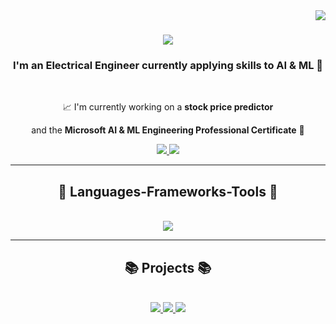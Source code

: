 <img align="right" src="https://visitor-badge.laobi.icu/badge?page_id=redabaki.redabaki" />

<h1 align="center">
  <a href=https://git.io/typing-svg">
    <img src="https://readme-typing-svg.herokuapp.com/?font=Anton&size=35&center=true&vCenter=true&width=500&height=70&duration=4000&lines=Hi+There!+👋;+I'm+Reda+A.+Baki!;" />
  </a>
</h1>

<h3 align="center">I'm an Electrical Engineer currently applying skills to AI & ML 🚀 </h3>

<br/>

<div align="center">

📈 I'm currently working on a **stock price predictor**

and the **Microsoft AI & ML Engineering Professional Certificate** 📒

</div>

<div align="center">
  <a href="mailto:reda.h.baki@gmail.com">
    <img src="https://img.shields.io/badge/Gmail-D14836?style=for-the-badge&logo=gmail&logoColor=white"(#)>
  </a>
  <a href="https://in.linkedin.com/in/reda-abdel-baki" target="_blank">
    <img src="https://custom-icon-badges.demolab.com/badge/LinkedIn-0A66C2?style=for-the-badge&logo=linkedin-white&logoColor=fff)"(#)>
  </a>
</div>
  
  <hr/>

<h2 align="center"> 👾 Languages-Frameworks-Tools 👾 </h2>
<br/>
<div align="center">
  <a href="https://skillicons.dev">
    <img src="https://skillicons.dev/icons?i=python,c,java,matlab,pytorch,sklearn,tensorflow,azure,github,vscode&perline=5" />
  </a>
</div>

  <hr/>

<h2 align="center"> 📚 Projects 📚 </h2>
<br/>
<div align="center">
  <a href="https://github.com/redabaki/Object-Detection">
    <img src="https://img.shields.io/badge/Street Object Detection-%23121011.svg?style=for-the-badge&logo=github&logoColor=white)](#)" />
  </a>
  <a href="https://github.com/redabaki/Video-Analysis">
    <img src="https://img.shields.io/badge/Video Analysis-%23121011.svg?style=for-the-badge&logo=github&logoColor=white)](#)" />
  </a>
  <a href="https://github.com/redabaki/Falling-Object">
    <img src="https://img.shields.io/badge/Falling Object Mini Game-%23121011.svg?style=for-the-badge&logo=github&logoColor=white)](#)" />
  </a>
</div>

<!--
**redabaki/redabaki** is a ✨ _special_ ✨ repository because its `README.md` (this file) appears on your GitHub profile.

Here are some ideas to get you started:

- 🔭 I’m currently working on ...
- 🌱 I’m currently learning ...
- 👯 I’m looking to collaborate on ...
- 🤔 I’m looking for help with ...
- 💬 Ask me about ...
- 📫 How to reach me: ...
- 😄 Pronouns: ...
- ⚡ Fun fact: ...
-->
